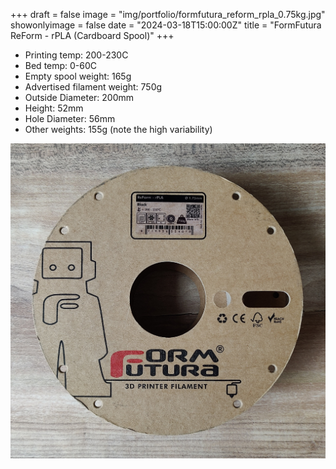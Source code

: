 +++
draft = false
image = "img/portfolio/formfutura_reform_rpla_0.75kg.jpg"
showonlyimage = false
date = "2024-03-18T15:00:00Z"
title = "FormFutura ReForm - rPLA (Cardboard Spool)"
+++

-   Printing temp: 200-230C
-   Bed temp: 0-60C
-   Empty spool weight: 165g
-   Advertised filament weight: 750g
-   Outside Diameter: 200mm
-   Height: 52mm
-   Hole Diameter: 56mm
-   Other weights: 155g (note the high variability)
<!--more-->

![image](/img/portfolio/formfutura_reform_rpla_0.75kg.jpg)

